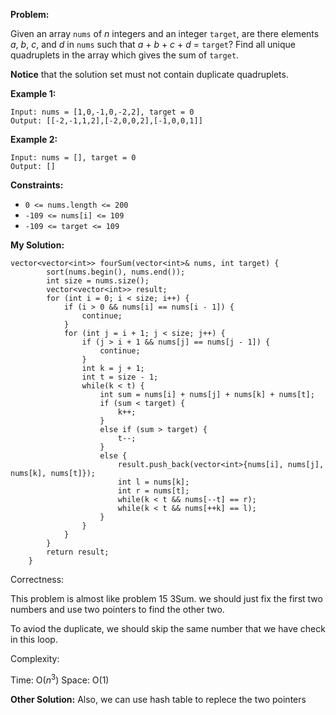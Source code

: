 **Problem:**

Given an array `nums` of *n* integers and an integer `target`, are there elements *a*, *b*, *c*, and *d* in `nums` such that *a* + *b* + *c* + *d* = `target`? Find all unique quadruplets in the array which gives the sum of `target`.

**Notice** that the solution set must not contain duplicate quadruplets.

 

**Example 1:**

```
Input: nums = [1,0,-1,0,-2,2], target = 0
Output: [[-2,-1,1,2],[-2,0,0,2],[-1,0,0,1]]
```

**Example 2:**

```
Input: nums = [], target = 0
Output: []
```

 

**Constraints:**

- `0 <= nums.length <= 200`
- `-109 <= nums[i] <= 109`
- `-109 <= target <= 109`



**My Solution:**
```
vector<vector<int>> fourSum(vector<int>& nums, int target) {
        sort(nums.begin(), nums.end());
        int size = nums.size();
        vector<vector<int>> result;
        for (int i = 0; i < size; i++) {
            if (i > 0 && nums[i] == nums[i - 1]) {
                continue;
            }
            for (int j = i + 1; j < size; j++) {
                if (j > i + 1 && nums[j] == nums[j - 1]) {
                    continue;
                }
                int k = j + 1;
                int t = size - 1;
                while(k < t) {
                    int sum = nums[i] + nums[j] + nums[k] + nums[t];
                    if (sum < target) {
                        k++;
                    }
                    else if (sum > target) {
                        t--;
                    }
                    else {
                        result.push_back(vector<int>{nums[i], nums[j], nums[k], nums[t]});
                        int l = nums[k];
                        int r = nums[t];
                        while(k < t && nums[--t] == r);
                        while(k < t && nums[++k] == l);
                    }
                }
            }
        }
        return result;
    }
```

Correctness:

This problem is almost like problem 15 3Sum. we should just fix the first two numbers and use two pointers to find the other two.

To aviod the duplicate, we should skip the same number that we have check in this loop.

Complexity:

Time: O($n^3$)
Space: O(1)

**Other Solution:**
Also, we can use hash table to replece the two pointers